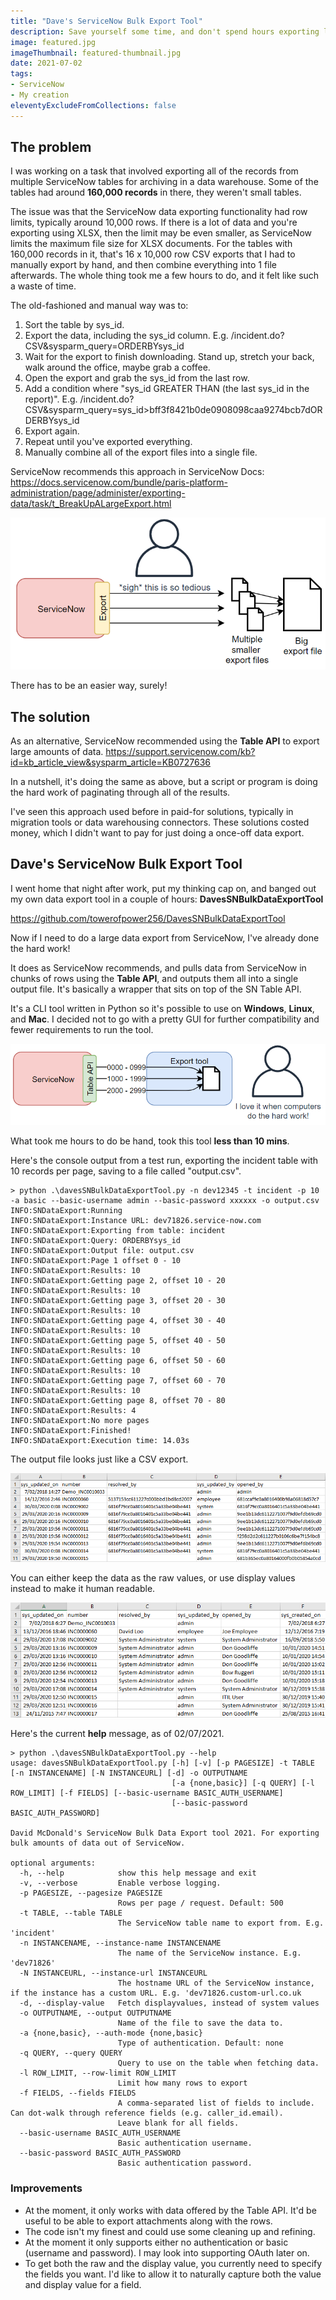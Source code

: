 ```yaml
---
title: "Dave's ServiceNow Bulk Export Tool"
description: Save yourself some time, and don't spend hours exporting large exports of data out of ServiceNow like I did.
image: featured.jpg
imageThumbnail: featured-thumbnail.jpg
date: 2021-07-02
tags:
- ServiceNow
- My creation
eleventyExcludeFromCollections: false
---
```


## The problem
I was working on a task that involved exporting all of the records from multiple ServiceNow tables for archiving in a data warehouse. Some of the tables had around **160,000 records** in there, they weren't small tables.

The issue was that the ServiceNow data exporting functionality had row limits, typically around 10,000 rows. If there is a lot of data and you're exporting using XLSX, then the limit may be even smaller, as ServiceNow limits the maximum file size for XLSX documents. For the tables with 160,000 records in it, that's 16 x 10,000 row CSV exports that I had to manually export by hand, and then combine everything into 1 file afterwards. The whole thing took me a few hours to do, and it felt like such a waste of time.

The old-fashioned and manual way was to:
1. Sort the table by sys_id.
1. Export the data, including the sys_id column.
    E.g. /incident.do?CSV&sysparm_query=ORDERBYsys_id
1. Wait for the export to finish downloading. Stand up, stretch your back, walk around the office, maybe grab a coffee.
1. Open the export and grab the sys_id from the last row.
1. Add a condition where "sys_id GREATER THAN (the last sys_id in the report)".
    E.g. /incident.do?CSV&sysparm_query=sys_id>bff3f8421b0de0908098caa9274bcb7dORDERBYsys_id
1. Export again.
1. Repeat until you've exported everything.
1. Manually combine all of the export files into a single file.

ServiceNow recommends this approach in ServiceNow Docs:
https://docs.servicenow.com/bundle/paris-platform-administration/page/administer/exporting-data/task/t_BreakUpALargeExport.html

[![manual-export-process.png](manual-export-process.png)](manual-export-process.png)

There has to be an easier way, surely!

## The solution
As an alternative, ServiceNow recommended using the **Table API** to export large amounts of data.
https://support.servicenow.com/kb?id=kb_article_view&sysparm_article=KB0727636

In a nutshell, it's doing the same as above, but a script or program is doing the hard work of paginating through all of the results.

I've seen this approach used before in paid-for solutions, typically in migration tools or data warehousing connectors. These solutions costed money, which I didn't want to pay for just doing a once-off data export.

## Dave's ServiceNow Bulk Export Tool
I went home that night after work, put my thinking cap on, and banged out my own data export tool in a couple of hours: **DavesSNBulkDataExportTool**

https://github.com/towerofpower256/DavesSNBulkDataExportTool

Now if I need to do a large data export from ServiceNow, I've already done the hard work!

It does as ServiceNow recommends, and pulls data from ServiceNow in chunks of rows using the **Table API**, and outputs them all into a single output file. It's basically a wrapper that sits on top of the SN Table API.

It's a CLI tool written in Python so it's possible to use on **Windows**, **Linux**, and **Mac**. I decided not to go with a pretty GUI for further compatibility and fewer requirements to run the tool.

[![The export process](tool-export-process.png)](tool-export-process.png)

What took me hours to do be hand, took this tool **less than 10 mins**.

Here's the console output from a test run, exporting the incident table with 10 records per page, saving to a file called "output.csv".

```
> python .\davesSNBulkDataExportTool.py -n dev12345 -t incident -p 10 -a basic --basic-username admin --basic-password xxxxxx -o output.csv
INFO:SNDataExport:Running
INFO:SNDataExport:Instance URL: dev71826.service-now.com
INFO:SNDataExport:Exporting from table: incident
INFO:SNDataExport:Query: ORDERBYsys_id
INFO:SNDataExport:Output file: output.csv
INFO:SNDataExport:Page 1 offset 0 - 10
INFO:SNDataExport:Results: 10
INFO:SNDataExport:Getting page 2, offset 10 - 20
INFO:SNDataExport:Results: 10
INFO:SNDataExport:Getting page 3, offset 20 - 30
INFO:SNDataExport:Results: 10
INFO:SNDataExport:Getting page 4, offset 30 - 40
INFO:SNDataExport:Results: 10
INFO:SNDataExport:Getting page 5, offset 40 - 50
INFO:SNDataExport:Results: 10
INFO:SNDataExport:Getting page 6, offset 50 - 60
INFO:SNDataExport:Results: 10
INFO:SNDataExport:Getting page 7, offset 60 - 70
INFO:SNDataExport:Results: 10
INFO:SNDataExport:Getting page 8, offset 70 - 80
INFO:SNDataExport:Results: 4
INFO:SNDataExport:No more pages
INFO:SNDataExport:Finished!
INFO:SNDataExport:Execution time: 14.03s
```

The output file looks just like a CSV export.

[![CSV Example](sample-raw.png)](sample-raw.png)

You can either keep the data as the raw values, or use display values instead to make it human readable.

[![CSV Example, with display values](sample-display.png)](sample-display.png)

Here's the current **help** message, as of 02/07/2021.

```
> python .\davesSNBulkDataExportTool.py --help 
usage: davesSNBulkDataExportTool.py [-h] [-v] [-p PAGESIZE] -t TABLE [-n INSTANCENAME] [-N INSTANCEURL] [-d] -o OUTPUTNAME
                                    [-a {none,basic}] [-q QUERY] [-l ROW_LIMIT] [-f FIELDS] [--basic-username BASIC_AUTH_USERNAME]       
                                    [--basic-password BASIC_AUTH_PASSWORD]

David McDonald's ServiceNow Bulk Data Export tool 2021. For exporting bulk amounts of data out of ServiceNow.

optional arguments:
  -h, --help            show this help message and exit
  -v, --verbose         Enable verbose logging.
  -p PAGESIZE, --pagesize PAGESIZE
                        Rows per page / request. Default: 500
  -t TABLE, --table TABLE
                        The ServiceNow table name to export from. E.g. 'incident'
  -n INSTANCENAME, --instance-name INSTANCENAME
                        The name of the ServiceNow instance. E.g. 'dev71826'
  -N INSTANCEURL, --instance-url INSTANCEURL
                        The hostname URL of the ServiceNow instance, if the instance has a custom URL. E.g. 'dev71826.custom-url.co.uk   
  -d, --display-value   Fetch displayvalues, instead of system values
  -o OUTPUTNAME, --output OUTPUTNAME
                        Name of the file to save the data to.
  -a {none,basic}, --auth-mode {none,basic}
                        Type of authentication. Default: none
  -q QUERY, --query QUERY
                        Query to use on the table when fetching data.
  -l ROW_LIMIT, --row-limit ROW_LIMIT
                        Limit how many rows to export
  -f FIELDS, --fields FIELDS
                        A comma-separated list of fields to include. Can dot-walk through reference fields (e.g. caller_id.email).       
                        Leave blank for all fields.
  --basic-username BASIC_AUTH_USERNAME
                        Basic authentication username.
  --basic-password BASIC_AUTH_PASSWORD
                        Basic authentication password.
```


### Improvements
* At the moment, it only works with data offered by the Table API. It'd be useful to be able to export attachments along with the rows.
* The code isn't my finest and could use some cleaning up and refining.
* At the moment it only supports either no authentication or basic (username and password). I may look into supporting OAuth later on.
* To get both the raw and the display value, you currently need to specify the fields you want. I'd like to allow it to naturally capture both the value and display value for a field.
